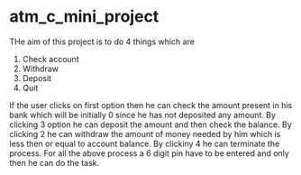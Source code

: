 # atm_c_mini_project
THe aim of this project is to do 4 things which are
1. Check account
2. Withdraw
3. Deposit
4. Quit



If the user clicks on first option then he can check the amount present in his bank which will be initially 0 since he has not deposited any amount.
By clicking 3 option he can deposit the amount and then check the balance.
By clicking 2 he can withdraw the amount of money needed by him which is less then or equal to account balance.
By clickiny 4 he can terminate the process.
For all the above process a 6 digit pin have to be entered and only then he can do the task.
